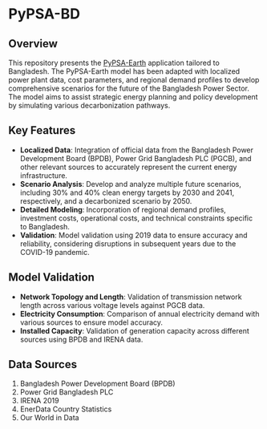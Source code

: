 # PyPSA-BD

## Overview
This repository presents the [PyPSA-Earth](https://github.com/pypsa/pypsa-earth) application tailored to Bangladesh. The PyPSA-Earth model has been adapted with localized power plant data, cost parameters, and regional demand profiles to develop comprehensive scenarios for the future of the Bangladesh Power Sector. The model aims to assist strategic energy planning and policy development by simulating various decarbonization pathways.

## Key Features
- **Localized Data**: Integration of official data from the Bangladesh Power Development Board (BPDB), Power Grid Bangladesh PLC (PGCB), and other relevant sources to accurately represent the current energy infrastructure.
- **Scenario Analysis**: Develop and analyze multiple future scenarios, including 30% and 40% clean energy targets by 2030 and 2041, respectively, and a decarbonized scenario by 2050.
- **Detailed Modeling**: Incorporation of regional demand profiles, investment costs, operational costs, and technical constraints specific to Bangladesh.
- **Validation**: Model validation using 2019 data to ensure accuracy and reliability, considering disruptions in subsequent years due to the COVID-19 pandemic.

## Model Validation
- **Network Topology and Length**: Validation of transmission network length across various voltage levels against PGCB data.
- **Electricity Consumption**: Comparison of annual electricity demand with various sources to ensure model accuracy.
- **Installed Capacity**: Validation of generation capacity across different sources using BPDB and IRENA data.

## Data Sources
  1. Bangladesh Power Development Board (BPDB)
  2. Power Grid Bangladesh PLC
  3. IRENA 2019
  4. EnerData Country Statistics
  5. Our World in Data
